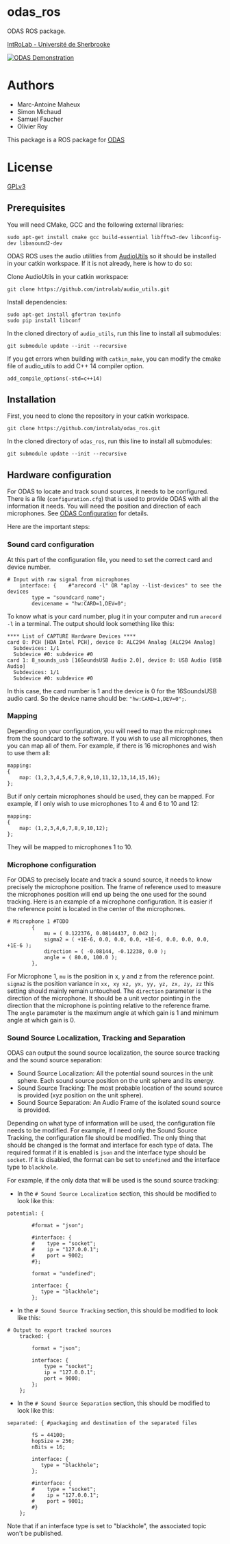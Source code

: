 # odas_ros
ODAS ROS package.

[IntRoLab - Université de Sherbrooke](https://introlab.3it.usherbrooke.ca)

[![ODAS Demonstration](https://img.youtube.com/vi/n7y2rLAnd5I/0.jpg)](https://youtu.be/n7y2rLAnd5I)

# Authors
* Marc-Antoine Maheux
* Simon Michaud
* Samuel Faucher
* Olivier Roy

This package is a ROS package for [ODAS](https://github.com/introlab/odas)

# License
[GPLv3](LICENSE)

## Prerequisites
You will need CMake, GCC and the following external libraries:
```
sudo apt-get install cmake gcc build-essential libfftw3-dev libconfig-dev libasound2-dev
```

ODAS ROS uses the audio utilities from [AudioUtils](https://github.com/introlab/audio_utils) so it should be installed in your catkin workspace. If it is not already, here is how to do so:

Clone AudioUtils in your catkin workspace:
```
git clone https://github.com/introlab/audio_utils.git
```
Install dependencies:
```
sudo apt-get install gfortran texinfo
sudo pip install libconf
```

In the cloned directory of `audio_utils`, run this line to install all submodules:
```
git submodule update --init --recursive
```

If you get errors when building with `catkin_make`, you can modify the cmake file of audio_utils to add C++ 14 compiler option.
```
add_compile_options(-std=c++14)
```

## Installation
First, you need to clone the repository in your catkin workspace.
```
git clone https://github.com/introlab/odas_ros.git
```
In the cloned directory of `odas_ros`, run this line to install all submodules:
```
git submodule update --init --recursive
```

## Hardware configuration
For ODAS to locate and track sound sources, it needs to be configured. There is a file (`configuration.cfg`) that is used to provide ODAS with all the information it needs. You will need the position and direction of each microphones. See [ODAS Configuration](https://github.com/introlab/odas/wiki/Configuration) for details.

Here are the important steps:

### Sound card configuration
At this part of the configuration file, you need to set the correct card and device number.
```
# Input with raw signal from microphones
    interface: {    #"arecord -l" OR "aplay --list-devices" to see the devices
        type = "soundcard_name";
        devicename = "hw:CARD=1,DEV=0";
```
To know what is your card number, plug it in your computer and run `arecord -l` in a terminal. The output should look something like this:
```
**** List of CAPTURE Hardware Devices ****
card 0: PCH [HDA Intel PCH], device 0: ALC294 Analog [ALC294 Analog]
  Subdevices: 1/1
  Subdevice #0: subdevice #0
card 1: 8_sounds_usb [16SoundsUSB Audio 2.0], device 0: USB Audio [USB Audio]
  Subdevices: 1/1
  Subdevice #0: subdevice #0
```
In this case, the card number is 1 and the device is 0 for the 16SoundsUSB audio card. So the device name should be: `"hw:CARD=1,DEV=0";`.

### Mapping 
Depending on your configuration, you will need to map the microphones from the soundcard to the software. If you wish to use all microphones, then you can map all of them. For example, if there is 16 microphones and wish to use them all:
```
mapping:
{
    map: (1,2,3,4,5,6,7,8,9,10,11,12,13,14,15,16);
};
```
But if only certain microphones should be used, they can be mapped. For example, if I only wish to use microphones 1 to 4 and 6 to 10 and 12:
```
mapping:
{
    map: (1,2,3,4,6,7,8,9,10,12);
};
```
They will be mapped to microphones 1 to 10.

### Microphone configuration
For ODAS to precisely locate and track a sound source, it needs to know precisely the microphone position. The frame of reference used to measure the microphones position will end up being the one used for the sound tracking. Here is an example of a microphone configuration. It is easier if the reference point is located in the center of the microphones.
```
# Microphone 1 #TODO
        {
            mu = ( 0.122376, 0.08144437, 0.042 );
            sigma2 = ( +1E-6, 0.0, 0.0, 0.0, +1E-6, 0.0, 0.0, 0.0, +1E-6 );
            direction = ( -0.08144, -0.12238, 0.0 );
            angle = ( 80.0, 100.0 );
        },
```

For Microphone 1, `mu` is the position in x, y and z from the reference point. `sigma2` is the position variance in `xx, xy xz, yx, yy, yz, zx, zy, zz` this setting should mainly remain untouched. The `direction` parameter is the direction of the microphone. It should be a unit vector pointing in the direction that the microphone is pointing relative to the reference frame. The `angle` parameter is the maximum angle at which gain is 1 and minimum angle at which gain is 0. 

### Sound Source Localization, Tracking and Separation
ODAS can output the sound source localization, the source source tracking and the sound source separation:
* Sound Source Localization: All the potential sound sources in the unit sphere. Each sound source position on the unit sphere and its energy.
* Sound Source Tracking: The most probable location of the sound source is provided (xyz position on the unit sphere).
* Sound Source Separation: An Audio Frame of the isolated sound source is provided.

Depending on what type of information will be used, the configuration file needs to be modified. For example, if I need only the Sound Source Tracking, the configuration file should be modified. The only thing that should be changed is the format and interface for each type of data. The required format if it is enabled is `json` and the interface type should be `socket`. If it is disabled, the format can be set to `undefined` and the interface type to `blackhole`.

For example, if the only data that will be used is the sound source tracking:
* In the `# Sound Source Localization` section, this should be modified to look like this:
```
potential: {

        #format = "json";

        #interface: {
        #    type = "socket";
        #    ip = "127.0.0.1";
        #    port = 9002;
        #};

        format = "undefined";

        interface: {
           type = "blackhole";
        };
```

* In the `# Sound Source Tracking` section, this should be modified to look like this:
```
# Output to export tracked sources
    tracked: {

        format = "json";

        interface: {
            type = "socket";
            ip = "127.0.0.1";
            port = 9000;
        };
    };
```

* In the `# Sound Source Separation` section, this should be modified to look like this:
```
separated: { #packaging and destination of the separated files

        fS = 44100;
        hopSize = 256;
        nBits = 16;

        interface: {
           type = "blackhole";
        };

        #interface: {
        #    type = "socket";
        #    ip = "127.0.0.1";
        #    port = 9001;
        #}        
    };
 ```
 
 Note that if an interface type is set to "blackhole", the associated topic won't be published.
